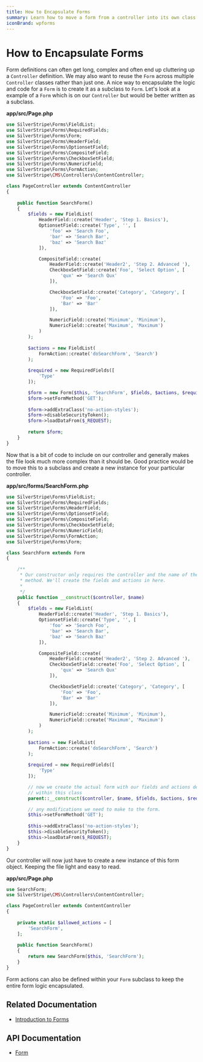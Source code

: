 ```yaml
---
title: How to Encapsulate Forms
summary: Learn how to move a form from a controller into its own class definition.
iconBrand: wpforms
---
```


# How to Encapsulate Forms

Form definitions can often get long, complex and often end up cluttering up a `Controller` definition. We may also want
to reuse the `Form` across multiple `Controller` classes rather than just one. A nice way to encapsulate the logic and 
code for a `Form` is to create it as a subclass to `Form`. Let's look at a example of a `Form` which is on our 
`Controller` but would be better written as a subclass.

**app/src/Page.php**

```php
use SilverStripe\Forms\FieldList;
use SilverStripe\Forms\RequiredFields;
use SilverStripe\Forms\Form;
use SilverStripe\Forms\HeaderField;
use SilverStripe\Forms\OptionsetField;
use SilverStripe\Forms\CompositeField;
use SilverStripe\Forms\CheckboxSetField;
use SilverStripe\Forms\NumericField;
use SilverStripe\Forms\FormAction;
use SilverStripe\CMS\Controllers\ContentController;

class PageController extends ContentController 
{
    
    public function SearchForm() 
    {
        $fields = new FieldList(
            HeaderField::create('Header', 'Step 1. Basics'),
            OptionsetField::create('Type', '', [
                'foo' => 'Search Foo',
                'bar' => 'Search Bar',
                'baz' => 'Search Baz'
            ]),

            CompositeField::create(
                HeaderField::create('Header2', 'Step 2. Advanced '),
                CheckboxSetField::create('Foo', 'Select Option', [
                    'qux' => 'Search Qux'
                ]),

                CheckboxSetField::create('Category', 'Category', [
                    'Foo' => 'Foo',
                    'Bar' => 'Bar'
                ]),

                NumericField::create('Minimum', 'Minimum'),
                NumericField::create('Maximum', 'Maximum')
            )
        );
        
        $actions = new FieldList(
            FormAction::create('doSearchForm', 'Search')
        );
        
        $required = new RequiredFields([
            'Type'
        ]);

        $form = new Form($this, 'SearchForm', $fields, $actions, $required);
        $form->setFormMethod('GET');
        
        $form->addExtraClass('no-action-styles');
        $form->disableSecurityToken();
        $form->loadDataFrom($_REQUEST);
    
        return $form;
    }
}

```

Now that is a bit of code to include on our controller and generally makes the file look much more complex than it 
should be. Good practice would be to move this to a subclass and create a new instance for your particular controller.

**app/src/forms/SearchForm.php**

```php
use SilverStripe\Forms\FieldList;
use SilverStripe\Forms\RequiredFields;
use SilverStripe\Forms\HeaderField;
use SilverStripe\Forms\OptionsetField;
use SilverStripe\Forms\CompositeField;
use SilverStripe\Forms\CheckboxSetField;
use SilverStripe\Forms\NumericField;
use SilverStripe\Forms\FormAction;
use SilverStripe\Forms\Form;

class SearchForm extends Form 
{

    /**
     * Our constructor only requires the controller and the name of the form
     * method. We'll create the fields and actions in here.
     *
     */
    public function __construct($controller, $name) 
    {
        $fields = new FieldList(
            HeaderField::create('Header', 'Step 1. Basics'),
            OptionsetField::create('Type', '', [
                'foo' => 'Search Foo',
                'bar' => 'Search Bar',
                'baz' => 'Search Baz'
            ]),

            CompositeField::create(
                HeaderField::create('Header2', 'Step 2. Advanced '),
                CheckboxSetField::create('Foo', 'Select Option', [
                    'qux' => 'Search Qux'
                ]),

                CheckboxSetField::create('Category', 'Category', [
                    'Foo' => 'Foo',
                    'Bar' => 'Bar'
                ]),

                NumericField::create('Minimum', 'Minimum'),
                NumericField::create('Maximum', 'Maximum')
            )
        );
        
        $actions = new FieldList(
            FormAction::create('doSearchForm', 'Search')
        );
        
        $required = new RequiredFields([
            'Type'
        ]);

        // now we create the actual form with our fields and actions defined
        // within this class
        parent::__construct($controller, $name, $fields, $actions, $required);

        // any modifications we need to make to the form.
        $this->setFormMethod('GET');
    
        $this->addExtraClass('no-action-styles');
        $this->disableSecurityToken();
        $this->loadDataFrom($_REQUEST);
    }
}

```

Our controller will now just have to create a new instance of this form object. Keeping the file light and easy to read.

**app/src/Page.php**


```php
use SearchForm;
use SilverStripe\CMS\Controllers\ContentController;

class PageController extends ContentController 
{
    
    private static $allowed_actions = [
        'SearchForm',
    ];
    
    public function SearchForm() 
    {
        return new SearchForm($this, 'SearchForm');
    }
}
```

Form actions can also be defined within your `Form` subclass to keep the entire form logic encapsulated.

## Related Documentation

* [Introduction to Forms](../introduction)

## API Documentation

* [Form](api:SilverStripe\Forms\Form)

